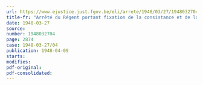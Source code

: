 ```yaml
---
url: https://www.ejustice.just.fgov.be/eli/arrete/1948/03/27/1948032704/justel
title-fr: "Arrêté du Régent portant fixation de la consistance et de la valeur des unités mobilières en matière de réparation des dommages de guerre aux biens privés"
date: 1948-03-27
source:
number: 1948032704
page: 2874
case: 1948-03-27/04
publication: 1948-04-09
starts:
modifies:
pdf-original:
pdf-consolidated:
---
```


